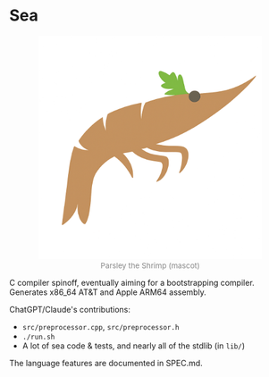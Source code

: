 # Sea

<p align="center">
  <img src="res/parsley.png" alt="Parsley" width="400"><br>
  <span style="color: #888888; font-size: 0.95em;">
    Parsley the Shrimp (mascot)
  </span>
</p>

C compiler spinoff, eventually aiming for a bootstrapping compiler. Generates x86_64 AT&T and Apple ARM64 assembly.

ChatGPT/Claude's contributions:
* `src/preprocessor.cpp`, `src/preprocessor.h`
* `./run.sh`
* A lot of sea code & tests, and nearly all of the stdlib (in `lib/`)

The language features are documented in SPEC.md.

